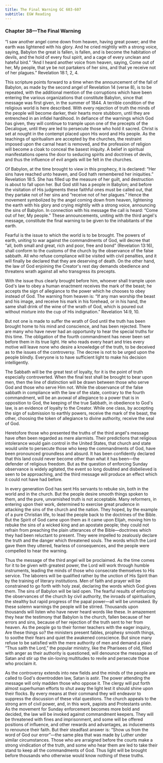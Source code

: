 ```yaml
---
title: The Final Warning GC 603-607
subtitle: EGW Reading
---
```


### Chapter 38—The Final Warning

“I saw another angel come down from heaven, having great power; and the earth was lightened with his glory. And he cried mightily with a strong voice, saying, Babylon the great is fallen, is fallen, and is become the habitation of devils, and the hold of every foul spirit, and a cage of every unclean and hateful bird.” “And I heard another voice from heaven, saying, Come out of her, My people, that ye be not partakers of her sins, and that ye receive not of her plagues.” Revelation 18:1, 2, 4.

This scripture points forward to a time when the announcement of the fall of Babylon, as made by the second angel of Revelation 14 (verse 8), is to be repeated, with the additional mention of the corruptions which have been entering the various organizations that constitute Babylon, since that message was first given, in the summer of 1844. A terrible condition of the religious world is here described. With every rejection of truth the minds of the people will become darker, their hearts more stubborn, until they are entrenched in an infidel hardihood. In defiance of the warnings which God has given, they will continue to trample upon one of the precepts of the Decalogue, until they are led to persecute those who hold it sacred. Christ is set at nought in the contempt placed upon His word and His people. As the teachings of spiritualism are accepted by the churches, the restraint imposed upon the carnal heart is removed, and the profession of religion will become a cloak to conceal the basest iniquity. A belief in spiritual manifestations opens the door to seducing spirits and doctrines of devils, and thus the influence of evil angels will be felt in the churches.

Of Babylon, at the time brought to view in this prophecy, it is declared: “Her sins have reached unto heaven, and God hath remembered her iniquities.” Revelation 18:5. She has filled up the measure of her guilt, and destruction is about to fall upon her. But God still has a people in Babylon; and before the visitation of His judgments these faithful ones must be called out, that they partake not of her sins and “receive not of her plagues.” Hence the movement symbolized by the angel coming down from heaven, lightening the earth with his glory and crying mightily with a strong voice, announcing the sins of Babylon. In connection with his message the call is heard: “Come out of her, My people.” These announcements, uniting with the third angel's message, constitute the final warning to be given to the inhabitants of the earth.

Fearful is the issue to which the world is to be brought. The powers of earth, uniting to war against the commandments of God, will decree that “all, both small and great, rich and poor, free and bond” (Revelation 13:16), shall conform to the customs of the church by the observance of the false sabbath. All who refuse compliance will be visited with civil penalties, and it will finally be declared that they are deserving of death. On the other hand, the law of God enjoining the Creator's rest day demands obedience and threatens wrath against all who transgress its precepts.

With the issue thus clearly brought before him, whoever shall trample upon God's law to obey a human enactment receives the mark of the beast; he accepts the sign of allegiance to the power which he chooses to obey instead of God. The warning from heaven is: “If any man worship the beast and his image, and receive his mark in his forehead, or in his hand, the same shall drink of the wine of the wrath of God, which is poured out without mixture into the cup of His indignation.” Revelation 14:9, 10.

But not one is made to suffer the wrath of God until the truth has been brought home to his mind and conscience, and has been rejected. There are many who have never had an opportunity to hear the special truths for this time. The obligation of the fourth commandment has never been set before them in its true light. He who reads every heart and tries every motive will leave none who desire a knowledge of the truth, to be deceived as to the issues of the controversy. The decree is not to be urged upon the people blindly. Everyone is to have sufficient light to make his decision intelligently.

The Sabbath will be the great test of loyalty, for it is the point of truth especially controverted. When the final test shall be brought to bear upon men, then the line of distinction will be drawn between those who serve God and those who serve Him not. While the observance of the false sabbath in compliance with the law of the state, contrary to the fourth commandment, will be an avowal of allegiance to a power that is in opposition to God, the keeping of the true Sabbath, in obedience to God's law, is an evidence of loyalty to the Creator. While one class, by accepting the sign of submission to earthly powers, receive the mark of the beast, the other, choosing the token of allegiance to divine authority, receive the seal of God.

Heretofore those who presented the truths of the third angel's message have often been regarded as mere alarmists. Their predictions that religious intolerance would gain control in the United States, that church and state would unite to persecute those who keep the commandments of God, have been pronounced groundless and absurd. It has been confidently declared that this land could never become other than what it has been—the defender of religious freedom. But as the question of enforcing Sunday observance is widely agitated, the event so long doubted and disbelieved is seen to be approaching, and the third message will produce an effect which it could not have had before.

In every generation God has sent His servants to rebuke sin, both in the world and in the church. But the people desire smooth things spoken to them, and the pure, unvarnished truth is not acceptable. Many reformers, in entering upon their work, determined to exercise great prudence in attacking the sins of the church and the nation. They hoped, by the example of a pure Christian life, to lead the people back to the doctrines of the Bible. But the Spirit of God came upon them as it came upon Elijah, moving him to rebuke the sins of a wicked king and an apostate people; they could not refrain from preaching the plain utterances of the Bible—doctrines which they had been reluctant to present. They were impelled to zealously declare the truth and the danger which threatened souls. The words which the Lord gave them they uttered, fearless of consequences, and the people were compelled to hear the warning.

Thus the message of the third angel will be proclaimed. As the time comes for it to be given with greatest power, the Lord will work through humble instruments, leading the minds of those who consecrate themselves to His service. The laborers will be qualified rather by the unction of His Spirit than by the training of literary institutions. Men of faith and prayer will be constrained to go forth with holy zeal, declaring the words which God gives them. The sins of Babylon will be laid open. The fearful results of enforcing the observances of the church by civil authority, the inroads of spiritualism, the stealthy but rapid progress of the papal power—all will be unmasked. By these solemn warnings the people will be stirred. Thousands upon thousands will listen who have never heard words like these. In amazement they hear the testimony that Babylon is the church, fallen because of her errors and sins, because of her rejection of the truth sent to her from heaven. As the people go to their former teachers with the eager inquiry, Are these things so? the ministers present fables, prophesy smooth things, to soothe their fears and quiet the awakened conscience. But since many refuse to be satisfied with the mere authority of men and demand a plain “Thus saith the Lord,” the popular ministry, like the Pharisees of old, filled with anger as their authority is questioned, will denounce the message as of Satan and stir up the sin-loving multitudes to revile and persecute those who proclaim it.

As the controversy extends into new fields and the minds of the people are called to God's downtrodden law, Satan is astir. The power attending the message will only madden those who oppose it. The clergy will put forth almost superhuman efforts to shut away the light lest it should shine upon their flocks. By every means at their command they will endeavor to suppress the discussion of these vital questions. The church appeals to the strong arm of civil power, and, in this work, papists and Protestants unite. As the movement for Sunday enforcement becomes more bold and decided, the law will be invoked against commandment keepers. They will be threatened with fines and imprisonment, and some will be offered positions of influence, and other rewards and advantages, as inducements to renounce their faith. But their steadfast answer is: “Show us from the word of God our error”—the same plea that was made by Luther under similar circumstances. Those who are arraigned before the courts make a strong vindication of the truth, and some who hear them are led to take their stand to keep all the commandments of God. Thus light will be brought before thousands who otherwise would know nothing of these truths.